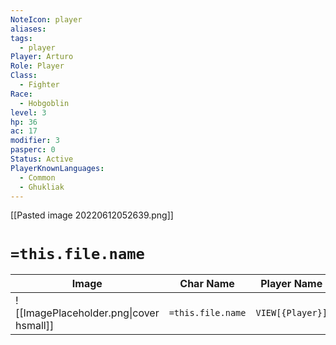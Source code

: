 ```yaml
---
NoteIcon: player
aliases: 
tags:
  - player
Player: Arturo
Role: Player
Class:
  - Fighter
Race:
  - Hobgoblin
level: 3
hp: 36
ac: 17
modifier: 3
pasperc: 0
Status: Active
PlayerKnownLanguages:
  - Common
  - Ghukliak
---
```




[[Pasted image 20220612052639.png]]

# `=this.file.name`

| Image                                              | Char Name         | Player Name    | Class         | Race         | Level         |
| -------------------------------------------------- | ----------------- | -------------- | ------------- | ------------ | ------------- |
| ![[ImagePlaceholder.png\|cover hsmall]] | `=this.file.name` |  `VIEW[{Player}]` | `VIEW[{Class}]` | `VIEW[{Race}]` | `VIEW[{level}]` |
